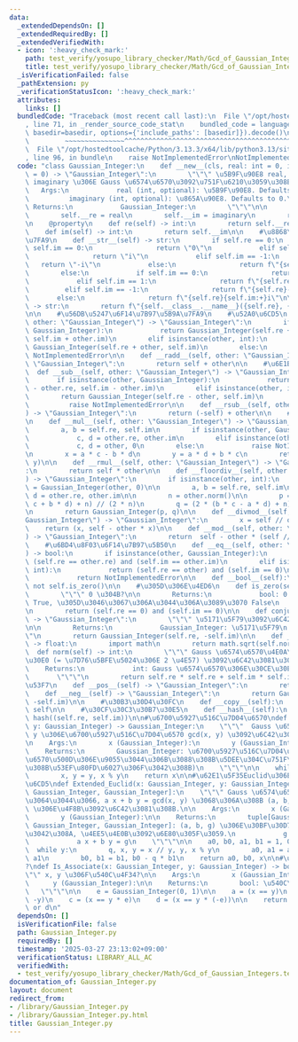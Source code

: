 ```yaml
---
data:
  _extendedDependsOn: []
  _extendedRequiredBy: []
  _extendedVerifiedWith:
  - icon: ':heavy_check_mark:'
    path: test_verify/yosupo_library_checker/Math/Gcd_of_Gaussian_Integers.test.py
    title: test_verify/yosupo_library_checker/Math/Gcd_of_Gaussian_Integers.test.py
  _isVerificationFailed: false
  _pathExtension: py
  _verificationStatusIcon: ':heavy_check_mark:'
  attributes:
    links: []
  bundledCode: "Traceback (most recent call last):\n  File \"/opt/hostedtoolcache/Python/3.13.3/x64/lib/python3.13/site-packages/onlinejudge_verify/documentation/build.py\"\
    , line 71, in _render_source_code_stat\n    bundled_code = language.bundle(stat.path,\
    \ basedir=basedir, options={'include_paths': [basedir]}).decode()\n          \
    \         ~~~~~~~~~~~~~~~^^^^^^^^^^^^^^^^^^^^^^^^^^^^^^^^^^^^^^^^^^^^^^^^^^^^^^^^^^^^^^^^^^\n\
    \  File \"/opt/hostedtoolcache/Python/3.13.3/x64/lib/python3.13/site-packages/onlinejudge_verify/languages/python.py\"\
    , line 96, in bundle\n    raise NotImplementedError\nNotImplementedError\n"
  code: "class Gaussian_Integer:\n    def __new__(cls, real: int = 0, imaginary: int\
    \ = 0) -> \"Gaussian_Integer\":\n        \"\"\" \u5B9F\u90E8 real, \u865A\u90E8\
    \ imaginary \u306E Gauss \u6574\u6570\u3092\u751F\u6210\u3059\u308B.\n\n     \
    \   Args:\n            real (int, optional): \u5B9F\u90E8. Defaults to 0.\n  \
    \          imaginary (int, optional): \u865A\u90E8. Defaults to 0.\n\n       \
    \ Returns:\n            Gaussian_Integer:\n        \"\"\"\n\n        self = super().__new__(cls)\n\
    \        self.__re = real\n        self.__im = imaginary\n        return self\n\
    \n    @property\n    def re(self) -> int:\n        return self.__re\n\n    @property\n\
    \    def im(self) -> int:\n        return self.__im\n\n    #\u8868\u793A\u5B9A\
    \u7FA9\n    def __str__(self) -> str:\n        if self.re == 0:\n            if\
    \ self.im == 0:\n                return \"0\"\n            elif self.im == 1:\n\
    \                return \"i\"\n            elif self.im == -1:\n             \
    \   return \"-i\"\n            else:\n                return f\"{self.im}i\"\n\
    \        else:\n            if self.im == 0:\n                return str(self.re)\n\
    \            elif self.im == 1:\n                return f\"{self.re}+i\"\n   \
    \         elif self.im == -1:\n                return f\"{self.re}-i\"\n     \
    \       else:\n                return f\"{self.re}{self.im:+}i\"\n\n    def __repr__(self)\
    \ -> str:\n        return f\"{self.__class__.__name__}({self.re}, {self.im})\"\
    \n\n    #\u56DB\u5247\u6F14\u7B97\u5B9A\u7FA9\n    #\u52A0\u6CD5\n    def __add__(self,\
    \ other: \"Gaussian_Integer\") -> \"Gaussian_Integer\":\n        if isinstance(other,\
    \ Gaussian_Integer):\n            return Gaussian_Integer(self.re + other.re,\
    \ self.im + other.im)\n        elif isinstance(other, int):\n            return\
    \ Gaussian_Integer(self.re + other, self.im)\n        else:\n            raise\
    \ NotImplementedError\n\n    def __radd__(self, other: \"Gaussian_Integer\") ->\
    \ \"Gaussian_Integer\":\n        return self + other\n\n    #\u6E1B\u6CD5\n  \
    \  def __sub__(self, other: \"Gaussian_Integer\") -> \"Gaussian_Integer\":\n \
    \       if isinstance(other, Gaussian_Integer):\n            return Gaussian_Integer(self.re\
    \ - other.re, self.im - other.im)\n        elif isinstance(other, int):\n    \
    \        return Gaussian_Integer(self.re - other, self.im)\n        else:\n  \
    \          raise NotImplementedError\n\n    def __rsub__(self, other: \"Gaussian_Integer\"\
    ) -> \"Gaussian_Integer\":\n        return (-self) + other\n\n    #\u4E57\u6CD5\
    \n    def __mul__(self, other: \"Gaussian_Integer\") -> \"Gaussian_Integer\":\n\
    \        a, b = self.re, self.im\n        if isinstance(other, Gaussian_Integer):\n\
    \            c, d = other.re, other.im\n        elif isinstance(other, int):\n\
    \            c, d = other, 0\n        else:\n            raise NotImplementedError\n\
    \n        x = a * c - b * d\n        y = a * d + b * c\n        return Gaussian_Integer(x,\
    \ y)\n\n    def __rmul__(self, other: \"Gaussian_Integer\") -> \"Gaussian_Integer\"\
    :\n        return self * other\n\n    def __floordiv__(self, other: \"Gaussian_Integer\"\
    ) -> \"Gaussian_Integer\":\n        if isinstance(other, int):\n            other\
    \ = Gaussian_Integer(other, 0)\n\n        a, b = self.re, self.im\n        c,\
    \ d = other.re, other.im\n\n        n = other.norm()\n\n        p = (2 * (a *\
    \ c + b * d) + n) // (2 * n)\n        q = (2 * (b * c - a * d) + n) // (2 * n)\n\
    \n        return Gaussian_Integer(p, q)\n\n    def __divmod__(self, other: \"\
    Gaussian_Integer\") -> \"Gaussian_Integer\":\n        x = self // other\n    \
    \    return (x, self - other * x)\n\n    def __mod__(self, other: \"Gaussian_Integer\"\
    ) -> \"Gaussian_Integer\":\n        return  self - other * (self // other)\n\n\
    \    #\u6BD4\u8F03\u6F14\u7B97\u5B50\n    def __eq__(self, other: \"Gaussian_Integer\"\
    ) -> bool:\n        if isinstance(other, Gaussian_Integer):\n            return\
    \ (self.re == other.re) and (self.im == other.im)\n        elif isinstance(other,\
    \ int):\n            return (self.re == other) and (self.im == 0)\n        else:\n\
    \            return NotImplementedError\n\n    def __bool__(self):\n        return\
    \ not self.is_zero()\n\n    #\u305D\u306E\u4ED6\n    def is_zero(self) -> bool:\n\
    \        \"\"\" 0 \u304B?\n\n        Returns:\n            bool: 0 \u306A\u3089\
    \ True, \u305D\u3046\u3067\u306A\u3044\u306A\u3089\u3070 False\n        \"\"\"\
    \n        return (self.re == 0) and (self.im == 0)\n\n    def conjugate(self)\
    \ -> \"Gaussian_Integer\":\n        \"\"\" \u5171\u5F79\u3092\u6C42\u3081\u308B\
    \n\n        Returns:\n            Gaussian_Integer: \u5171\u5F79\n        \"\"\
    \"\n        return Gaussian_Integer(self.re, -self.im)\n\n    def __abs__(self)\
    \ -> float:\n        import math\n        return math.sqrt(self.norm())\n\n  \
    \  def norm(self) -> int:\n        \"\"\" Gauss \u6574\u6570\u4E0A\u30CE\u30EB\
    \u30E0 (= \u7D76\u5BFE\u5024\u306E 2 \u4E57) \u3092\u6C42\u3081\u308B\n\n    \
    \    Returns:\n            int: Gauss \u6574\u6570\u306E\u30CE\u30EB\u30E0\n \
    \       \"\"\"\n        return self.re * self.re + self.im * self.im\n\n    #\u7B26\
    \u53F7\n    def __pos__(self) -> \"Gaussian_Integer\":\n        return self\n\n\
    \    def __neg__(self) -> \"Gaussian_Integer\":\n        return Gaussian_Integer(-self.re,\
    \ -self.im)\n\n    #\u30B3\u30D4\u30FC\n    def __copy__(self):\n        return\
    \ self\n\n    #\u30CF\u30C3\u30B7\u30E5\n    def __hash__(self):\n        return\
    \ hash((self.re, self.im))\n\n#\u6700\u5927\u516C\u7D04\u6570\ndef gcd(x: Gaussian_Integer,\
    \ y: Gaussian_Integer) -> Gaussian_Integer:\n    \"\"\"  Gauss \u6574\u6570 x,\
    \ y \u306E\u6700\u5927\u516C\u7D04\u6570 gcd(x, y) \u3092\u6C42\u3081\u308B.\n\
    \n    Args:\n        x (Gaussian_Integer):\n        y (Gaussian_Integer):\n\n\
    \    Returns:\n        Gaussian_Integer: \u6700\u5927\u516C\u7D04\u6570 (\u5358\
    \u6570\u500D\u306E\u9055\u3044\u306B\u3088\u308B\u5DEE\u304C\u751F\u307E\u308C\
    \u308B\u53EF\u80FD\u6027\u306F\u3042\u308B)\n    \"\"\"\n\n    while not y.is_zero():\n\
    \        x, y = y, x % y\n    return x\n\n#\u62E1\u5F35Euclid\u306E\u4E92\u9664\
    \u6CD5\ndef Extended_Euclid(x: Gaussian_Integer, y: Gaussian_Integer) -> tuple[Gaussian_Integer,\
    \ Gaussian_Integer, Gaussian_Integer]:\n    \"\"\" Gauss \u6574\u6570 x, y \u306B\
    \u3064\u3044\u3066, a x + b y = gcd(x, y) \u3068\u306A\u308B (a, b, gcd(x, y))\
    \ \u306E\u4F8B\u3092\u6C42\u3081\u308B.\n\n    Args:\n        x (Gaussian_Integer):\n\
    \        y (Gaussian_Integer):\n\n    Returns:\n        tuple[Gaussian_Integer,\
    \ Gaussian_Integer, Gaussian_Integer]: (a, b, g) \u306E\u30BF\u30D7\u30EB\u3067\
    \u3042\u308A, \u4EE5\u4E0B\u3092\u6E80\u305F\u3059.\n            g = gcd(x, y)\n\
    \            a x + b y = g\n    \"\"\"\n\n    a0, b0, a1, b1 = 1, 0, 0, 1\n  \
    \  while y:\n        q, x, y = x // y, y, x % y\n        a0, a1 = a1, a0 - q *\
    \ a1\n        b0, b1 = b1, b0 - q * b1\n    return a0, b0, x\n\n#\u540C\u4F34\
    ?\ndef Is_Associate(x: Gaussian_Integer, y: Gaussian_Integer) -> bool:\n    \"\
    \"\" x, y \u306F\u540C\u4F34?\n\n    Args:\n        x (Gaussian_Integer):\n  \
    \      y (Gaussian_Integer):\n\n    Returns:\n        bool: \u540C\u4F34 ?\n \
    \   \"\"\"\n\n    e = Gaussian_Integer(0, 1)\n\n    a = (x == y)\n    b = (x ==\
    \ -y)\n    c = (x == y * e)\n    d = (x == y * (-e))\n\n    return a or b or c\
    \ or d\n"
  dependsOn: []
  isVerificationFile: false
  path: Gaussian_Integer.py
  requiredBy: []
  timestamp: '2025-03-27 23:13:02+09:00'
  verificationStatus: LIBRARY_ALL_AC
  verifiedWith:
  - test_verify/yosupo_library_checker/Math/Gcd_of_Gaussian_Integers.test.py
documentation_of: Gaussian_Integer.py
layout: document
redirect_from:
- /library/Gaussian_Integer.py
- /library/Gaussian_Integer.py.html
title: Gaussian_Integer.py
---
```

